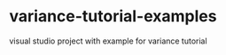 variance-tutorial-examples
==========================

visual studio project with example for variance tutorial
